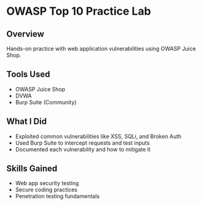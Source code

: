 # OWASP Top 10 Practice Lab

## Overview
Hands-on practice with web application vulnerabilities using OWASP Juice Shop.

## Tools Used
- OWASP Juice Shop
- DVWA
- Burp Suite (Community)

## What I Did
- Exploited common vulnerabilities like XSS, SQLi, and Broken Auth
- Used Burp Suite to intercept requests and test inputs
- Documented each vulnerability and how to mitigate it

## Skills Gained
- Web app security testing
- Secure coding practices
- Penetration testing fundamentals
